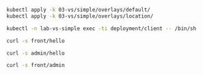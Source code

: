 
```bash
kubectl apply -k 03-vs/simple/overlays/default/
kubectl apply -k 03-vs/simple/overlays/location/
```
```bash
kubectl -n lab-vs-simple exec -ti deployment/client -- /bin/sh
```
```bash
curl -s front/hello
```
```bash
curl -s admin/hello
```
```bash
curl -s front/admin
```
